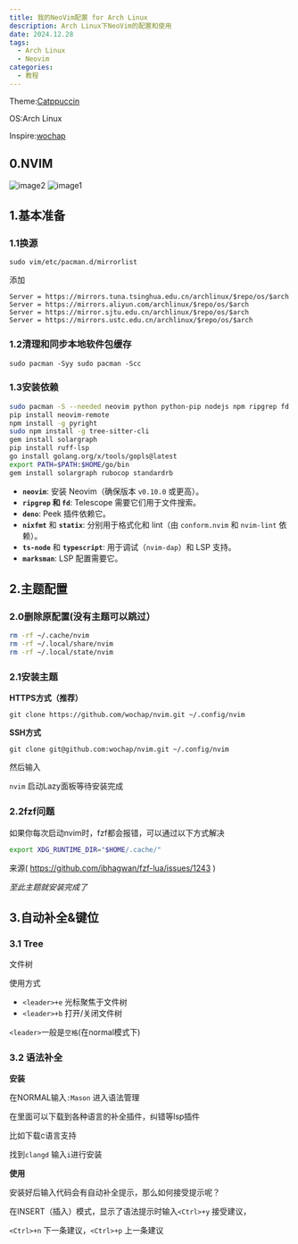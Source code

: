 ```yaml
---
title: 我的NeoVim配置 for Arch Linux
description: Arch Linux下NeoVim的配置和使用
date: 2024.12.28
tags: 
  - Arch Linux
  - Neovim
categories: 
  - 教程
---
```


Theme:[Catppuccin](https://github.com/catppuccin/nvim)

OS:Arch Linux

Inspire:[wochap](https://github.com/wochap/nvim)

## 0.NVIM

![image2](https://www.helloimg.com/i/2024/12/28/676fcbe73de8d.png)
![image1](https://www.helloimg.com/i/2024/12/28/676fcac83efbe.png)

## 1.基本准备

### 1.1换源

`sudo vim/etc/pacman.d/mirrorlist`

添加

```
Server = https://mirrors.tuna.tsinghua.edu.cn/archlinux/$repo/os/$arch
Server = https://mirrors.aliyun.com/archlinux/$repo/os/$arch
Server = https://mirror.sjtu.edu.cn/archlinux/$repo/os/$arch
Server = https://mirrors.ustc.edu.cn/archlinux/$repo/os/$arch
```

### 1.2清理和同步本地软件包缓存

`sudo pacman -Syy
sudo pacman -Scc`

### 1.3安装依赖

```bash
sudo pacman -S --needed neovim python python-pip nodejs npm ripgrep fd deno tree-sitter nix go ruby fzf
pip install neovim-remote
npm install -g pyright
sudo npm install -g tree-sitter-cli
gem install solargraph
pip install ruff-lsp
go install golang.org/x/tools/gopls@latest
export PATH=$PATH:$HOME/go/bin
gem install solargraph rubocop standardrb
```

- **`neovim`**: 安装 Neovim（确保版本 `v0.10.0` 或更高）。
- **`ripgrep` 和 `fd`**: Telescope 需要它们用于文件搜索。
- **`deno`**: Peek 插件依赖它。
- **`nixfmt`** 和 **`statix`**: 分别用于格式化和 lint（由 `conform.nvim` 和 `nvim-lint` 依赖）。
- **`ts-node`** 和 **`typescript`**: 用于调试（`nvim-dap`）和 LSP 支持。
- **`marksman`**: LSP 配置需要它。

## 2.主题配置

### 2.0删除原配置(没有主题可以跳过）

```bash
rm -rf ~/.cache/nvim
rm -rf ~/.local/share/nvim
rm -rf ~/.local/state/nvim
```

### 2.1安装主题

**HTTPS方式（推荐）**

`git clone https://github.com/wochap/nvim.git ~/.config/nvim`

**SSH方式**

`git clone git@github.com:wochap/nvim.git ~/.config/nvim`

然后输入

`nvim` 启动Lazy面板等待安装完成

### 2.2fzf问题

如果你每次启动nvim时，fzf都会报错，可以通过以下方式解决

```bash
export XDG_RUNTIME_DIR="$HOME/.cache/"
```

来源( https://github.com/ibhagwan/fzf-lua/issues/1243 )

*至此主题就安装完成了*

## 3.自动补全&键位

### 3.1 Tree

文件树

使用方式

- `<leader>+e` 光标聚焦于文件树
- `<leader>+b` 打开/关闭文件树

`<leader>`一般是`空格`(在normal模式下)

### 3.2 语法补全

**安装**

在NORMAL输入`:Mason` 进入语法管理

在里面可以下载到各种语言的补全插件，纠错等lsp插件

比如下载c语言支持

找到`clangd` 输入`i`进行安装

**使用**

安装好后输入代码会有自动补全提示，那么如何接受提示呢？

在INSERT（插入）模式，显示了语法提示时输入`<Ctrl>+y` 接受建议，

`<Ctrl>+n` 下一条建议，`<Ctrl>+p` 上一条建议

